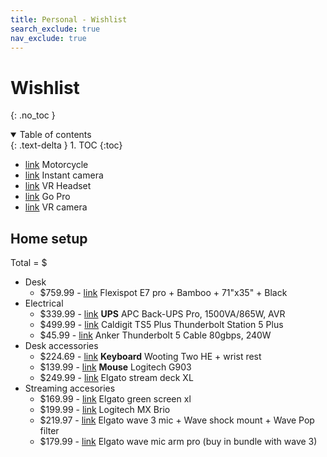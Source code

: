 ```yaml
---
title: Personal - Wishlist
search_exclude: true
nav_exclude: true
---
```


<!-- prettier-ignore-start -->
# Wishlist
{: .no_toc }

<details open markdown="block">
  <summary>
    Table of contents
  </summary>
  {: .text-delta }
1. TOC
{:toc}
</details>

<!-- prettier-ignore-end -->

-   [link](https://www.royalenfield.com/us/en/motorcycles/bullet-350/) Motorcycle
-   [link](https://instax.com/) Instant camera
-   [link](https://pimax.com/pages/pimax-12k) VR Headset
-   [link](https://gopro.com/en/us/) Go Pro
-   [link](https://www.insta360.com/) VR camera

## Home setup

Total = $

-   Desk
    -   $759.99 - [link](https://www.flexispot.com/flexispot-best-standing-desk-e7pro) Flexispot E7 pro + Bamboo + 71"x35" + Black
-   Electrical
    -   $339.99 - [link](https://www.apc.com/us/en/product/BR1500G/apc-backups-pro-1500va-865w-tower-120v-10x-nema-515r-outlets-avr-lcd-user-replaceable-battery/?range=61888-apc-backups-pro&parent-subcategory-id=88975&selectedNodeId=27590292604) **UPS** APC Back-UPS Pro, 1500VA/865W, AVR
    -   $499.99 - [link](https://www.caldigit.com/thunderbolt-5-dock-ts5-plus/) Caldigit TS5 Plus Thunderbolt Station 5 Plus
    -   $45.99 - [link](https://www.anker.com/products/a84n1?variant=44959983009942) Anker Thunderbolt 5 Cable 80gbps, 240W
-   Desk accessories
    -   $224.69 - [link](https://wooting.io/wooting-two-he) **Keyboard** Wooting Two HE + wrist rest
    -   $139.99 - [link](https://www.logitechg.com/en-us/products/gaming-mice/g903-hero-wireless-gaming-mouse.html) **Mouse** Logitech G903
    -   $249.99 - [link](https://www.elgato.com/us/en/p/stream-deck-xl) Elgato stream deck XL
-   Streaming accesories
    -   $169.99 - [link](https://www.elgato.com/us/en/p/green-screen-xl) Elgato green screen xl
    -   $199.99 - [link](https://www.logitech.com/en-us/shop/p/mx-brio-4k-webcam.960-001558) Logitech MX Brio
    -   $219.97 - [link](https://www.elgato.com/us/en/p/wave-3-black) Elgato wave 3 mic + Wave shock mount + Wave Pop filter
    -   $179.99 - [link](https://www.elgato.com/us/en/p/wave-mic-arm-pro-black) Elgato wave mic arm pro (buy in bundle with wave 3)
